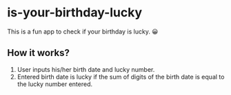 # **is-your-birthday-lucky**
 This is a fun app to check if your birthday is lucky. 😀

## **How it works?**
1. User inputs his/her birth date and lucky number.
2. Entered birth date is lucky if the sum of digits of the birth date is equal to the lucky number entered.



